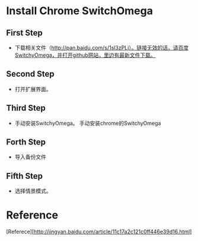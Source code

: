 # Install Chrome SwitchOmega

## First Step

* 下载相关文件（http://pan.baidu.com/s/1sl3zPLj）。链接无效的话，请百度SwitchyOmega，并打开github网站，里边有最新文件下载。

## Second  Step

* 打开扩展界面。

## Third Step

* 手动安装SwitchyOmega。
手动安装chrome的SwitchyOmega

## Forth Step

* 导入备份文件

## Fifth Step

* 选择情景模式。

# Reference
[Referece][http://jingyan.baidu.com/article/11c17a2c121c0ff446e39d16.html]

